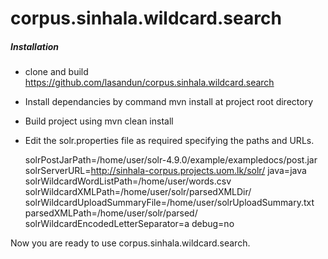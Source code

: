 # corpus.sinhala.wildcard.search

<H5>Installation </H5>

* clone and build https://github.com/lasandun/corpus.sinhala.wildcard.search

* Install dependancies by command mvn install at project root directory

* Build project using mvn clean install

* Edit the solr.properties file as required specifying the paths and URLs.

	solrPostJarPath=/home/user/solr-4.9.0/example/exampledocs/post.jar
	solrServerURL=http://sinhala-corpus.projects.uom.lk/solr/
	java=java
	solrWildcardWordListPath=/home/user/words.csv
	solrWildcardXMLPath=/home/user/solr/parsedXMLDir/
	solrWildcardUploadSummaryFile=/home/user/solrUploadSummary.txt
	parsedXMLPath=/home/user/solr/parsed/
	solrWildcardEncodedLetterSeparator=a
	debug=no

Now you are ready to use corpus.sinhala.wildcard.search.

